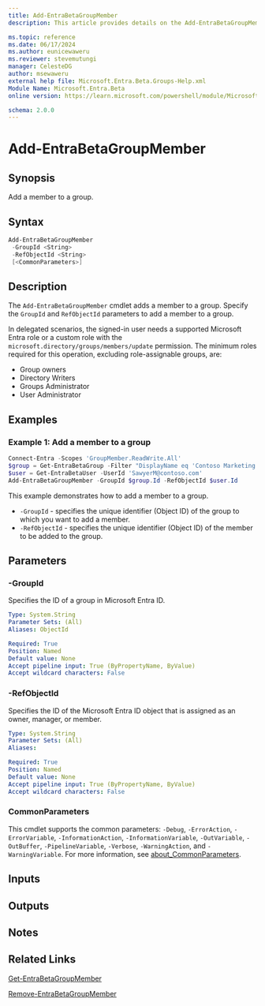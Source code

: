 ```yaml
---
title: Add-EntraBetaGroupMember
description: This article provides details on the Add-EntraBetaGroupMember command.

ms.topic: reference
ms.date: 06/17/2024
ms.author: eunicewaweru
ms.reviewer: stevemutungi
manager: CelesteDG
author: msewaweru
external help file: Microsoft.Entra.Beta.Groups-Help.xml
Module Name: Microsoft.Entra.Beta
online version: https://learn.microsoft.com/powershell/module/Microsoft.Entra.Beta/Add-EntraBetaGroupMember

schema: 2.0.0
---
```


# Add-EntraBetaGroupMember

## Synopsis

Add a member to a group.

## Syntax

```powershell
Add-EntraBetaGroupMember
 -GroupId <String>
 -RefObjectId <String>
 [<CommonParameters>]
```

## Description

The `Add-EntraBetaGroupMember` cmdlet adds a member to a group. Specify the `GroupId` and `RefObjectId` parameters to add a member to a group.

In delegated scenarios, the signed-in user needs a supported Microsoft Entra role or a custom role with the `microsoft.directory/groups/members/update` permission. The minimum roles required for this operation, excluding role-assignable groups, are:

- Group owners
- Directory Writers
- Groups Administrator
- User Administrator

## Examples

### Example 1: Add a member to a group

```powershell
Connect-Entra -Scopes 'GroupMember.ReadWrite.All'
$group = Get-EntraBetaGroup -Filter "DisplayName eq 'Contoso Marketing Group'"
$user = Get-EntraBetaUser -UserId 'SawyerM@contoso.com'
Add-EntraBetaGroupMember -GroupId $group.Id -RefObjectId $user.Id
```

This example demonstrates how to add a member to a group.

- `-GroupId` - specifies the unique identifier (Object ID) of the group to which you want to add a member.
- `-RefObjectId` - specifies the unique identifier (Object ID) of the member to be added to the group.

## Parameters

### -GroupId

Specifies the ID of a group in Microsoft Entra ID.

```yaml
Type: System.String
Parameter Sets: (All)
Aliases: ObjectId

Required: True
Position: Named
Default value: None
Accept pipeline input: True (ByPropertyName, ByValue)
Accept wildcard characters: False
```

### -RefObjectId

Specifies the ID of the Microsoft Entra ID object that is assigned as an owner, manager, or member.

```yaml
Type: System.String
Parameter Sets: (All)
Aliases:

Required: True
Position: Named
Default value: None
Accept pipeline input: True (ByPropertyName, ByValue)
Accept wildcard characters: False
```

### CommonParameters

This cmdlet supports the common parameters: `-Debug`, `-ErrorAction`, `-ErrorVariable`, `-InformationAction`, `-InformationVariable`, `-OutVariable`, `-OutBuffer`, `-PipelineVariable`, `-Verbose`, `-WarningAction`, and `-WarningVariable`. For more information, see [about_CommonParameters](https://go.microsoft.com/fwlink/?LinkID=113216).

## Inputs

## Outputs

## Notes

## Related Links

[Get-EntraBetaGroupMember](Get-EntraBetaGroupMember.md)

[Remove-EntraBetaGroupMember](Remove-EntraBetaGroupMember.md)
